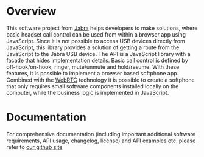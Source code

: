 # Overview

This software project from [Jabra](https://www.jabra.com/) helps developers to make solutions, 
where basic headset call control can be used from within a browser app 
using JavaScript. Since it is not possible to access USB devices directly
from JavaScript, this library provides a solution of getting a route from 
the JavaScript to the Jabra USB device. The API is a JavaScript library 
with a facade that hides implementation details. Basic call control is 
defined by off-hook/on-hook, ringer, mute/unmute and hold/resume. With 
these features, it is possible to implement a browser based softphone app.
Combined with the [WebRTC](https://en.wikipedia.org/wiki/WebRTC) technology 
it is possible to create a softphone that only requires small software 
components installed locally on the computer, while the business logic 
is implemented in JavaScript.

# Documentation

For comprehensive documentation (including important additional software requirements, API usage, changelog, license) and API examples etc. please refer to [our github site](https://github.com/gnaudio/jabra-browser-integration)